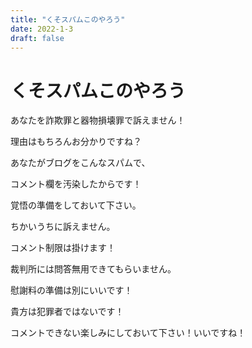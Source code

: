 ```yaml
---
title: "くそスパムこのやろう"
date: 2022-1-3
draft: false
---
```

# くそスパムこのやろう



あなたを詐欺罪と器物損壊罪で訴えません！



理由はもちろんお分かりですね？



あなたがブログをこんなスパムで、



コメント欄を汚染したからです！



覚悟の準備をしておいて下さい。



ちかいうちに訴えません。



コメント制限は掛けます！



裁判所には問答無用できてもらいません。



慰謝料の準備は別にいいです！



貴方は犯罪者ではないです！



コメントできない楽しみにしておいて下さい！いいですね！
